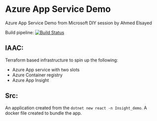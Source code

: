# Azure App Service Demo
Azure App Service Demo from Microsoft DIY session by Ahmed Elsayed

Build pipeline:
[![Build Status](https://ahmedig.visualstudio.com/Insight%20Demo/_apis/build/status/ahmedig.AzureAppServiceDemo?branchName=master)](https://ahmedig.visualstudio.com/Insight%20Demo/_build/latest?definitionId=15&branchName=master)

## IAAC:
Terraform based infrastructure to spin up the following:
- Azure App service with two slots
- Azure Container registry
- Azure App Insight

## Src:
An application created from the `dotnet new react -n Insight_demo`.
A docker file created to bundle the app.
